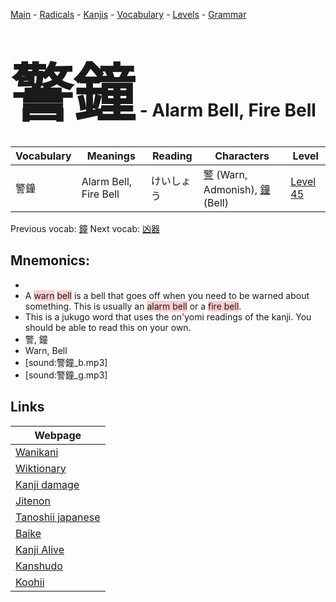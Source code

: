 <style> bigfont {font-size: 100px}</style>
[Main](../README.md) -
[Radicals](../radicals.md) -
[Kanjis](../kanjis.md) -
[Vocabulary](../vocabulary.md) -
[Levels](../levels.md) -
[Grammar](../grammar.md)
# <bigfont> 警鐘</bigfont> - Alarm Bell, Fire Bell 

| Vocabulary | Meanings | Reading | Characters | Level |
| --- | --- | --- | --- | --- |
| 警鐘 | Alarm Bell, Fire Bell | けいしょう |  [警](../kanjis/警.md) (Warn, Admonish), [鐘](../kanjis/鐘.md) (Bell) | [Level 45](../levels/wk_level45.md) |

Previous vocab: [鐘](鐘.md) Next vocab: [凶器](凶器.md) 

## Mnemonics:

* 
* A <span style="background-color:#ffcccb"> warn</span> <span style="background-color:#ffcccb"> bell</span> is a bell that goes off when you need to be warned about something. This is usually an <span style="background-color:#ffcccb"> alarm bell</span> or a <span style="background-color:#ffcccb"> fire bell</span>.
* This is a jukugo word that uses the on'yomi readings of the kanji. You should be able to read this on your own.
* 警, 鐘
* Warn, Bell
* [sound:警鐘_b.mp3]
* [sound:警鐘_g.mp3]


## Links 

| Webpage |
| --- |
| [Wanikani          ](https://www.wanikani.com/kanji/警鐘) |
| [Wiktionary        ](https://en.wiktionary.org/wiki/警鐘) |
| [Kanji damage      ](http://www.kanjidamage.com/kanji/search?utf8=✓&q=警鐘) |
| [Jitenon           ](https://jitenon.com/kanji/警鐘) |
| [Tanoshii japanese ](https://www.tanoshiijapanese.com/dictionary/kanji.cfm?k=警鐘) |
| [Baike             ](https://baike.baidu.com/item/警鐘) |
| [Kanji Alive       ](https://app.kanjialive.com/警鐘) |
| [Kanshudo          ](https://www.kanshudo.com/searchmn?q=警鐘) |
| [Koohii            ](https://kanji.koohii.com/study/kanji/警鐘) |
